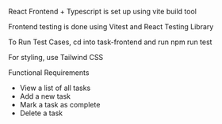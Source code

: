 React Frontend + Typescript is set up using vite build tool

Frontend testing is done using Vitest and React Testing Library

To Run Test Cases, cd into task-frontend and run npm run test

For styling, use Tailwind CSS

Functional Requirements

- View a list of all tasks
- Add a new task
- Mark a task as complete
- Delete a task
